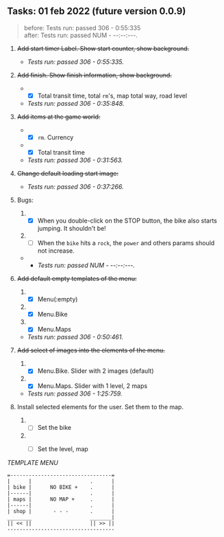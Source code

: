 ## Tasks: 01 feb 2022 (future version 0.0.9)
>before: Tests run: passed 306 - 0:55:335\
> after: Tests run: passed NUM - --:--:---.

1. ~~Add start timer Label. Show start counter, show background.~~
    * _Tests run: passed 306 - 0:55:335._


2. ~~Add finish. Show finish information, show background.~~
    * - [x] Total transit time, total `rm`'s, map total way, road level
    * _Tests run: passed 306 - 0:35:848._


3. ~~Add items at the game world:~~
    * - [x] `rm`. Currency
    * - [x] Total transit time
    * _Tests run: passed 306 - 0:31:563._


4. ~~Change default loading start image:~~
    + _Tests run: passed 306 - 0:37:266._


5. Bugs:
   1. -[x] When you double-click on the STOP button, the bike also starts jumping. It shouldn't be!
   2. -[ ] When the `bike` hits a `rock`, the `power` and others params should not increase.
   + + _Tests run: passed NUM - --:--:---._

   
6. ~~Add default empty templates of the menu:~~
   1. -[x] Menu(:empty)
   2. -[x] Menu.Bike
   3. -[x] Menu.Maps
    * _Tests run: passed 306 - 0:50:461._
   
7. ~~Add select of images into the elements of the menu.~~
   1. -[x] Menu.Bike. Slider with 2 images (default)
   2. -[x] Menu.Maps. Slider with 1 level, 2 maps
   * _Tests run: passed 306 - 1:25:759._
   
8. Install selected elements for the user. Set them to the map.
   1. -[ ] Set the bike
   2. -[ ] Set the level, map
   
   
*TEMPLATE MENU*
```
=---------------------------------=
|      |                   .      |
| bike |      NO BIKE +    .      |
|------|                   .      |
| maps |      NO MAP +     .      |
|------|                   .      |
| shop |       - - -       .      |
________                   _______|
|| << ||                   || >> ||
-----------------------------------
```

